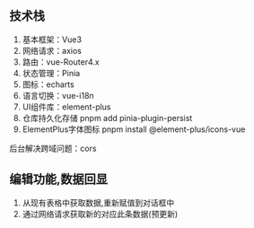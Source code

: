 ## 技术栈

1. 基本框架：Vue3
2. 网络请求：axios
3. 路由：vue-Router4.x
4. 状态管理：Pinia
5. 图标：echarts
6. 语言切换：vue-i18n
7. UI组件库：element-plus
8. 仓库持久化存储 pnpm add pinia-plugin-persist
9. ElementPlus字体图标 pnpm install @element-plus/icons-vue


后台解决跨域问题：cors


## 编辑功能,数据回显
1. 从现有表格中获取数据,重新赋值到对话框中
2. 通过网络请求获取新的对应此条数据(预更新)
